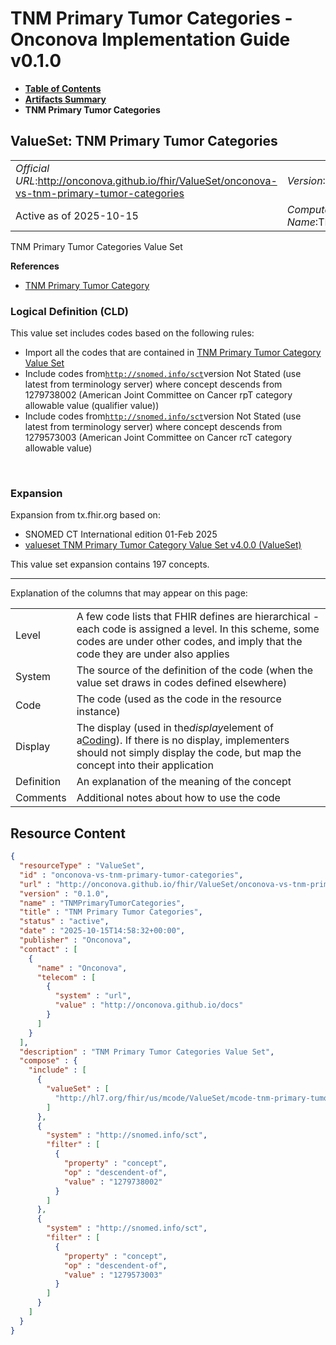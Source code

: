 # TNM Primary Tumor Categories - Onconova Implementation Guide v0.1.0

* [**Table of Contents**](toc.md)
* [**Artifacts Summary**](artifacts.md)
* **TNM Primary Tumor Categories**

## ValueSet: TNM Primary Tumor Categories 

| | |
| :--- | :--- |
| *Official URL*:http://onconova.github.io/fhir/ValueSet/onconova-vs-tnm-primary-tumor-categories | *Version*:0.1.0 |
| Active as of 2025-10-15 | *Computable Name*:TNMPrimaryTumorCategories |

 
TNM Primary Tumor Categories Value Set 

 **References** 

* [TNM Primary Tumor Category](StructureDefinition-onconova-tnm-primary-tumor-category.md)

### Logical Definition (CLD)

This value set includes codes based on the following rules:

* Import all the codes that are contained in [TNM Primary Tumor Category Value Set](http://hl7.org/fhir/us/mcode/STU4/ValueSet-mcode-tnm-primary-tumor-category-vs.html)
* Include codes from[`http://snomed.info/sct`](http://www.snomed.org/)version Not Stated (use latest from terminology server) where concept descends from 1279738002 (American Joint Committee on Cancer rpT category allowable value (qualifier value))
* Include codes from[`http://snomed.info/sct`](http://www.snomed.org/)version Not Stated (use latest from terminology server) where concept descends from 1279573003 (American Joint Committee on Cancer rcT category allowable value)

 

### Expansion

Expansion from tx.fhir.org based on:

* SNOMED CT International edition 01-Feb 2025
* [valueset TNM Primary Tumor Category Value Set v4.0.0 (ValueSet)](http://hl7.org/fhir/us/mcode/STU4/ValueSet-mcode-tnm-primary-tumor-category-vs.html)

This value set expansion contains 197 concepts.

-------

 Explanation of the columns that may appear on this page: 

| | |
| :--- | :--- |
| Level | A few code lists that FHIR defines are hierarchical - each code is assigned a level. In this scheme, some codes are under other codes, and imply that the code they are under also applies |
| System | The source of the definition of the code (when the value set draws in codes defined elsewhere) |
| Code | The code (used as the code in the resource instance) |
| Display | The display (used in the*display*element of a[Coding](http://hl7.org/fhir/R4/datatypes.html#Coding)). If there is no display, implementers should not simply display the code, but map the concept into their application |
| Definition | An explanation of the meaning of the concept |
| Comments | Additional notes about how to use the code |



## Resource Content

```json
{
  "resourceType" : "ValueSet",
  "id" : "onconova-vs-tnm-primary-tumor-categories",
  "url" : "http://onconova.github.io/fhir/ValueSet/onconova-vs-tnm-primary-tumor-categories",
  "version" : "0.1.0",
  "name" : "TNMPrimaryTumorCategories",
  "title" : "TNM Primary Tumor Categories",
  "status" : "active",
  "date" : "2025-10-15T14:58:32+00:00",
  "publisher" : "Onconova",
  "contact" : [
    {
      "name" : "Onconova",
      "telecom" : [
        {
          "system" : "url",
          "value" : "http://onconova.github.io/docs"
        }
      ]
    }
  ],
  "description" : "TNM Primary Tumor Categories Value Set",
  "compose" : {
    "include" : [
      {
        "valueSet" : [
          "http://hl7.org/fhir/us/mcode/ValueSet/mcode-tnm-primary-tumor-category-vs|4.0.0"
        ]
      },
      {
        "system" : "http://snomed.info/sct",
        "filter" : [
          {
            "property" : "concept",
            "op" : "descendent-of",
            "value" : "1279738002"
          }
        ]
      },
      {
        "system" : "http://snomed.info/sct",
        "filter" : [
          {
            "property" : "concept",
            "op" : "descendent-of",
            "value" : "1279573003"
          }
        ]
      }
    ]
  }
}

```
